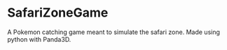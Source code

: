 # SafariZoneGame
A Pokemon catching game meant to simulate the safari zone. Made using python with Panda3D. 

